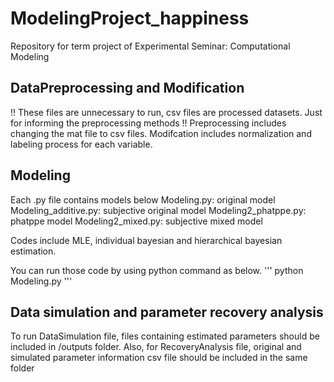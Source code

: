 # ModelingProject_happiness
Repository for term project of Experimental Seminar: Computational Modeling

## DataPreprocessing and Modification
!! These files are unnecessary to run, csv files are processed datasets. Just for informing the preprocessing methods !!
Preprocessing includes changing the mat file to csv files.
Modifcation includes normalization and labeling process for each variable.

## Modeling
Each .py file contains models below
Modeling.py: original model
Modeling_additive.py: subjective original model
Modeling2_phatppe.py: phatppe model
Modeling2_mixed.py: subjective mixed model

Codes include MLE, individual bayesian and hierarchical bayesian estimation. 

You can run those code by using python command as below.
'''
python Modeling.py
'''

## Data simulation and parameter recovery analysis
To run DataSimulation file, files containing estimated parameters should be included in /outputs folder. 
Also, for RecoveryAnalysis file, original and simulated parameter information csv file should be included in the same folder 
